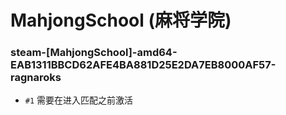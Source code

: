 # MahjongSchool (麻将学院)

### steam-[MahjongSchool]-amd64-EAB1311BBCD62AFE4BA881D25E2DA7EB8000AF57-ragnaroks
- `#1` 需要在进入匹配之前激活